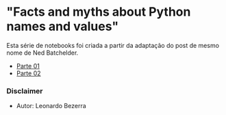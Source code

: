 # "Facts and myths about Python names and values"

Esta série de notebooks foi criada a partir da adaptação do post de mesmo nome de Ned Batchelder.

* [Parte 01](names-and-values-01.ipynb)
* [Parte 02](names-and-values-02.ipynb)

### Disclaimer
* Autor: Leonardo Bezerra
